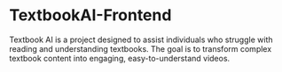 # TextbookAI-Frontend

Textbook AI is a project designed to assist individuals who struggle with reading and understanding textbooks. The goal is to transform complex textbook content into engaging, easy-to-understand videos.

